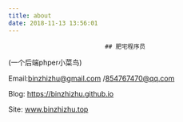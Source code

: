 ```yaml
---
title: about
date: 2018-11-13 13:56:01
---
```

                               ## 肥宅程序员

(一个后端phper小菜鸟)

Email:binzhizhu@gmail.com /854767470@qq.com

Blog: https://binzhizhu.github.io

Site: www.binzhizhu.top 




